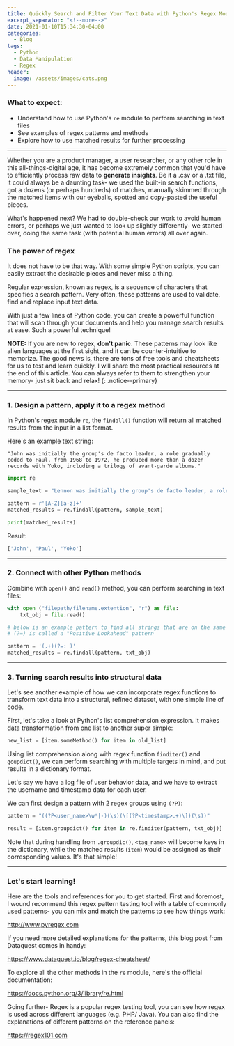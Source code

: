 ```yaml
---
title: Quickly Search and Filter Your Text Data with Python's Regex Module
excerpt_separator: "<!--more-->"
date: 2021-01-10T15:34:30-04:00
categories:
  - Blog
tags:
  - Python
  - Data Manipulation
  - Regex     
header:
  image: /assets/images/cats.png
---
```

### What to expect:

- Understand how to use Python's `re` module to perform searching in text files
- See examples of regex patterns and methods
- Explore how to use matched results for further processing

---

Whether you are a product manager, a user researcher, or any other role in this all-things-digital age, it has become extremely common that you'd have to efficiently process raw data to **generate insights**. Be it a .csv or a .txt file, it could always be a daunting task- we used the built-in search functions, got a dozens (or perhaps hundreds) of matches, manually skimmed through the matched items with our eyeballs, spotted and copy-pasted the useful pieces. 

What's happened next? We had to double-check our work to avoid human errors, or perhaps we just wanted to look up slightly differently- we started over, doing the same task (with potential human errors) all over again.

### The power of regex

It does not have to be that way.  With some simple Python scripts, you can easily extract the desirable pieces and never miss a thing. 

Regular expression, known as regex, is a sequence of characters that specifies a search pattern. Very often, these patterns are used to validate, find and replace input text data.

With just a few lines of Python code, you can create a powerful function that will scan through your documents and help you manage search results at ease. Such a powerful technique!

**NOTE:** If you are new to regex, **don't panic**. These patterns may look like alien languages at the first sight, and it can be counter-intuitive to memorize. The good news is, there are tons of free tools and cheatsheets for us to test and learn quickly. I will share the most practical resources at the end of this article. You can always refer to them to strengthen your memory- just sit back and relax!
{: .notice--primary}

---
### 1. Design a pattern, apply it to a regex method
In Python's regex module `re`, the `findall()` function will return all matched results from the input in a list format.

Here's an example text string:

`"John was initially the group's de facto leader, a role gradually ceded to Paul. from 1968 to 1972, he produced more than a dozen records with Yoko, including a trilogy of avant-garde albums."`

```python
import re

sample_text = "Lennon was initially the group's de facto leader, a role gradually ceded to McCartney. from 1968 to 1972, he produced more than a dozen records with Ono, including a trilogy of avant-garde albums."

pattern = r'[A-Z][a-z]+'
matched_results = re.findall(pattern, sample_text)

print(matched_results)

```
Result:
```python
['John', 'Paul', 'Yoko']
```

--- 
### 2. Connect with other Python methods

Combine with `open()` and `read()` method, you can perform searching in text files:

```python
with open ("filepath/filename.extention", "r") as file:
    txt_obj = file.read()

# below is an example pattern to find all strings that are on the same line and before ": "
# (?=) is called a "Positive Lookahead" pattern

pattern = '(.+)(?=: )' 
matched_results = re.findall(pattern, txt_obj)

```
---
### 3. Turning search results into structural data

Let's see another example of how we can incorporate regex functions to transform text data into a structural, refined dataset, with one simple line of code.

First, let's take a look at Python's list comprehension expression. It makes data transformation from one list to another super simple:

```python
new_list = [item.someMethod() for item in old_list]
```

Using list comprehension along with regex function `finditer()` and `goupdict()`, we can perform searching with multiple targets in mind, and put results in a dictionary format.

Let's say we have a log file of user behavior data, and we have to extract the username and timestamp data for each user.

We can first design a pattern with 2 regex groups using `(?P)`:

```python
pattern = "((?P<user_name>\w*|-)(\s)(\[(?P<timestamp>.+)\])(\s))" 

result = [item.groupdict() for item in re.finditer(pattern, txt_obj)]
```

Note that during handling from `.groupdic()`, `<tag_name>` will become keys in the dictionary, while the matched results (`item`) would be assigned as their corresponding values. It's that simple!

---
### Let's start learning!

Here are the tools and references for you to get started. First and foremost, I wound recommend this regex pattern testing tool with a table of commonly used patterns- you can mix and match the patterns to see how things work:

<http://www.pyregex.com>

If you need more detailed explanations for the patterns, this blog post from Dataquest comes in handy:

<https://www.dataquest.io/blog/regex-cheatsheet/>

To explore all the other methods in the `re` module, here's the official documentation: 

<https://docs.python.org/3/library/re.html>

Going further- Regex is a popular regex testing tool, you can see how regex is used across different languages (e.g. PHP/ Java). You can also find the explanations of different patterns on the reference panels:
 
<https://regex101.com>
